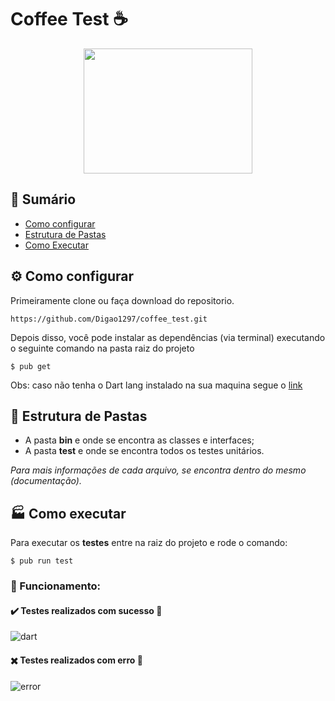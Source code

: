 # Coffee Test &#9749;

<p align="center">
<img src="https://dwglogo.com/wp-content/uploads/2018/03/Dart_logo.png" height="200" width="270">
</p>

## :bookmark_tabs: Sumário
 - [Como configurar](#gear-como-configurar)
 - [Estrutura de Pastas](#open_file_folder-estrutura-de-pastas)
 - [Como Executar](#factory-como-executar)
 
## :gear: Como configurar
 
 Primeiramente clone ou faça download do repositorio.
 ```
 https://github.com/Digao1297/coffee_test.git
 
```
 Depois disso, você pode instalar as dependências (via terminal) executando o seguinte comando na pasta raiz do projeto
```
$ pub get
```
Obs: caso não tenha o Dart lang instalado na sua maquina segue o [link](https://dart.dev/get-dart)

## :open_file_folder: Estrutura de Pastas
- A pasta __bin__ e onde se encontra as classes e interfaces;
- A pasta __test__ e onde se encontra todos os testes unitários.

_Para mais informações de cada arquivo, se encontra dentro do mesmo (documentação)._

## :factory: Como executar

Para executar os __testes__ entre na raiz do projeto e rode o comando:
```
$ pub run test
```

### :hammer: Funcionamento:

#### :heavy_check_mark: Testes realizados com sucesso :tada:

![dart](https://user-images.githubusercontent.com/30250307/83566499-7af4e000-a4f6-11ea-9b48-45ecfa1d08c7.gif)

#### :heavy_multiplication_x: Testes realizados com erro :triumph:

![error](https://user-images.githubusercontent.com/30250307/83567037-551c0b00-a4f7-11ea-8e2f-29fb26f9e68f.gif)




